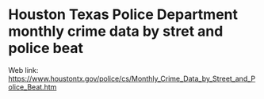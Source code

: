 # Houston Texas Police Department monthly crime data by stret and police beat

Web link: https://www.houstontx.gov/police/cs/Monthly_Crime_Data_by_Street_and_Police_Beat.htm